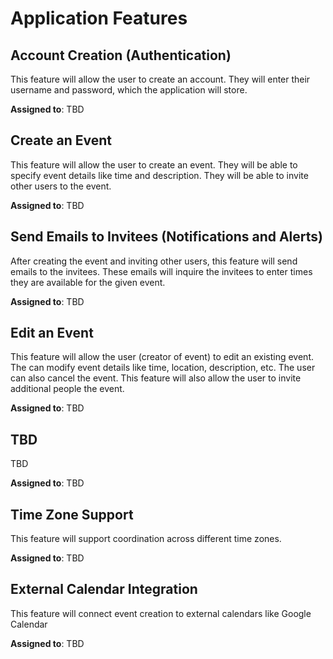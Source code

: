 # Application Features

## Account Creation (Authentication)

This feature will allow the user to create an account. They will enter their username and password, which the application will store. 

**Assigned to**: TBD
  
## Create an Event

This feature will allow the user to create an event. They will be able to specify event details like time and description. They will be able to invite other users to the event. 

**Assigned to**: TBD

## Send Emails to Invitees (Notifications and Alerts)

After creating the event and inviting other users, this feature will send emails to the invitees. These emails will inquire the invitees to enter times they are available for the given event. 

**Assigned to**: TBD

## Edit an Event

This feature will allow the user (creator of event) to edit an existing event. The can modify event details like time, location, description, etc. The user can also cancel the event. This feature will also allow the user to invite additional people the event.

**Assigned to**: TBD

## TBD

TBD

**Assigned to**: TBD

## Time Zone Support

This feature will support coordination across different time zones.

**Assigned to**: TBD

## External Calendar Integration

This feature will connect event creation to external calendars like Google Calendar

**Assigned to**: TBD
